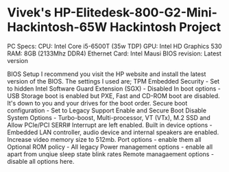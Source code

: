 # Vivek's HP-Elitedesk-800-G2-Mini-Hackintosh-65W Hackintosh Project

PC Specs:
CPU: Intel Core i5-6500T (35w TDP)
GPU: Intel HD Graphics 530
RAM: 8GB (2133Mhz DDR4)
Ethernet Card: Intel Mausi
BIOS revision: Latest version

BIOS Setup
I recommend you visit the HP website and install the latest version of the BIOS. The settings I used are;
TPM Embedded Security - Set to hidden
Intel Software Guard Extension (SGX) - Disabled
In boot options - USB Storage boot is enabled but PXE, Fast and CD-ROM boot are disabled. It's down to you and your drives for the boot order.
Secure boot configuration - Set to Legacy Support Enable and Secure Boot Disable
System Options - Turbo-boost, Multi-processor, VT (VTx), M.2 SSD and Allow PCIe/PCI SERR# Interrupt are left enabled.
Built in device options - Embedded LAN controller, audio device and internal speakers are enabled. Increase video memory size to 512mb.
Port options - enable them all
Optional ROM policy - All legacy
Power management options - enable all apart from unqiue sleep state blink rates
Remote managaement options - disable all options here.

